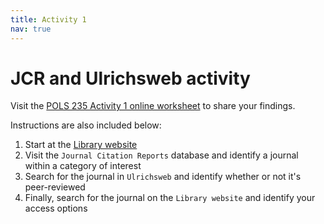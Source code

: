 ```yaml
---
title: Activity 1
nav: true
---
```

# JCR and Ulrichsweb activity

Visit the <a href="https://uidaho.co1.qualtrics.com/jfe/form/SV_5zPkMyj557JcwVT" target="_blank">POLS 235 Activity 1 online worksheet</a> to share your findings.

Instructions are also included below:
1. Start at the <a href="https://www.lib.uidaho.edu" target="_blank">Library website</a>
2. Visit the `Journal Citation Reports` database and identify a journal within a category of interest
3. Search for the journal in `Ulrichsweb` and identify whether or not it's peer-reviewed
4. Finally, search for the journal on the `Library website` and identify your access options
